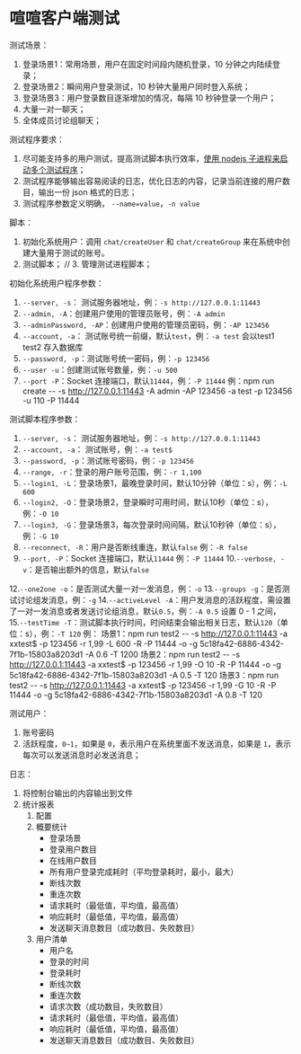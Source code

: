 # 喧喧客户端测试

测试场景：
1. 登录场景1：常用场景，用户在固定时间段内随机登录，10 分钟之内陆续登录；
2. 登录场景2：瞬间用户登录测试，10 秒钟大量用户同时登入系统；
3. 登录场景3：用户登录数目逐渐增加的情况，每隔 10 秒钟登录一个用户；
4. 大量一对一聊天；
5. 全体成员讨论组聊天；

测试程序要求：
1. 尽可能支持多的用户测试，提高测试脚本执行效率，[使用 nodejs 子进程来启动多个测试程序](http://www.runoob.com/nodejs/nodejs-process.html)；
2. 测试程序能够输出容易阅读的日志，优化日志的内容，记录当前连接的用户数目，输出一份 json 格式的日志；
3. 测试程序参数定义明确， `--name=value`，`-n value`

脚本：
1. 初始化系统用户：调用 `chat/createUser` 和 `chat/createGroup` 来在系统中创建大量用于测试的账号。
2. 测试脚本；
// 3. 管理测试进程脚本；

初始化系统用户程序参数：
1. `--server, -s`： 测试服务器地址，例：`-s http://127.0.0.1:11443`
2. `--admin, -A`：创建用户使用的管理员账号，例：`-A admin`
3. `--adminPassword, -AP`：创建用户使用的管理员密码，例：`-AP 123456`
2. `--account, -a`： 测试账号统一前缀，默认`test`，例：`-a test` 会以test1 test2 存入数据库 
3. `--password, -p`：测试账号统一密码，例：`-p 123456`
4. `--user -u`：创建测试账号数量，例：`-u 500`
5. `--port -P`：Socket 连接端口，默认`11444`，例：`-P 11444`
例：npm run create -- -s http://127.0.0.1:11443 -A admin -AP 123456 -a test -p 123456 -u 110 -P 11444


测试脚本程序参数：
1. `--server, -s`： 测试服务器地址，例：`-s http://127.0.0.1:11443`
2. `--account, -a`： 测试账号，例：`-a test$`
3. `--password, -p`：测试账号密码，例：`-p 123456`
4. `--range, -r`：登录的用户账号范围，例：`-r 1,100`
5. `--login1, -L`：登录场景1，最晚登录时间，默认10分钟（单位：s），例：`-L 600`
6. `--login2, -O`：登录场景2，登录瞬时可用时间，默认10秒（单位：s），例：`-O 10`
7. `--login3, -G`：登录场景3，每次登录时间间隔，默认10秒钟（单位：s），例：`-G 10`
8. `--reconnect, -R`：用户是否断线重连，默认`false` 例：`-R false`
9. `--port, -P`：Socket 连接端口，默认`11444` 例：`-P 11444`
10.`--verbose, -v`：是否输出额外的信息，默认`false`
<!-- 11.`--log -l`：日志输出等级，默认`2`，例：`-l 2` -->
12.`--one2one -o`：是否测试大量一对一发消息，例：`-o`
13.`--groups -g`：是否测试讨论组发消息，例：`-g`
14.`--activeLevel -A`：用户发消息的活跃程度，需设置了一对一发消息或者发送讨论组消息，默认`0.5`，例：`-A 0.5` 设置 0 - 1 之间，
15.`--testTime -T`：测试脚本执行时间，时间结束会输出相关日志，默认`120`（单位：s），例：`-T 120`
例：
场景1：npm run test2 -- -s http://127.0.0.1:11443 -a xxtest$ -p 123456 -r 1,99 -L 600 -R -P 11444 -o -g 5c18fa42-6886-4342-7f1b-15803a8203d1 -A 0.6 -T 1200
场景2：npm run test2 -- -s http://127.0.0.1:11443 -a xxtest$ -p 123456 -r 1,99 -O 10 -R -P 11444 -o -g 5c18fa42-6886-4342-7f1b-15803a8203d1 -A 0.5 -T 120
场景3：npm run test2 -- -s http://127.0.0.1:11443 -a xxtest$ -p 123456 -r 1,99 -G 10 -R -P 11444 -o -g 5c18fa42-6886-4342-7f1b-15803a8203d1 -A 0.8 -T 120

测试用户：
1. 账号密码
2. 活跃程度，`0~1`，如果是 `0`，表示用户在系统里面不发送消息，如果是 `1`，表示每次可以发送消息时必发送消息；

日志：
1. 将控制台输出的内容输出到文件
2. 统计报表
   1. 配置
   2. 概要统计
      * 登录场景
      * 登录用户数目
      * 在线用户数目
      * 所有用户登录完成耗时（平均登录耗时，最小，最大）
      * 断线次数
      * 重连次数
      * 请求耗时（最低值，平均值，最高值）
      * 响应耗时（最低值，平均值，最高值）
      * 发送聊天消息数目（成功数目、失败数目）
   3. 用户清单
      * 用户名
      * 登录的时间
      * 登录耗时
      * 断线次数
      * 重连次数
      * 请求次数（成功数目，失败数目）
      * 请求耗时（最低值，平均值，最高值）
      * 响应耗时（最低值，平均值，最高值）
      * 发送聊天消息数目（成功数目、失败数目）
